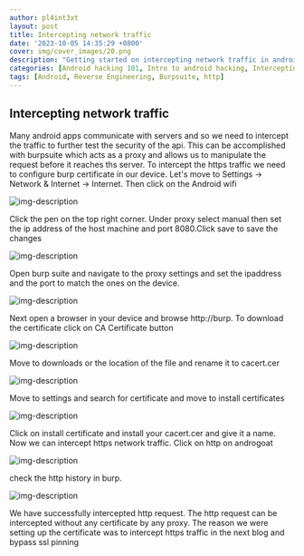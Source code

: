 ```yaml
---
author: pl4int3xt
layout: post
title: Intercepting network traffic
date: '2023-10-05 14:35:29 +0800'
cover: img/cover_images/20.png
description: "Getting started on intercepting network traffic in android applications and manipulate requests send by the API"
categories: [Android hacking 101, Intro to android hacking, Intercepting network traffic]
tags: [Android, Reverse Engineering, Burpsuite, http]
---
```


## Intercepting network traffic
Many android apps communicate with servers and so we need to intercept the traffic to further test the security of the api. This can be accomplished with burpsuite which acts as a proxy and allows us to manipulate the request before it reaches ths server. To intercept the https traffic we need to configure burp certificate in our device. Let's move to Settings -> Network & Internet -> Internet. Then click on the Android wifi

![img-description](/img/network-interception/2.png)

Click the pen on the top right corner. Under proxy select manual then set the ip address of the host machine and port 8080.Click save to save the changes

![img-description](/img/network-interception/3.png)

Open burp suite and navigate to the proxy settings and set the ipaddress and the port to match the ones on the device.

![img-description](/img/network-interception/4.png)

Next open a browser in your device and browse http://burp. To download the certificate click on CA Certificate button

![img-description](/img/network-interception/5.png)

Move to downloads or the location of the file and rename it to cacert.cer

![img-description](/img/network-interception/6.png)

Move to settings and search for certificate and move to install certificates

![img-description](/img/network-interception/7.png)

Click on install certificate and install your cacert.cer and give it a name. Now we can intercept https network traffic. Click on http on androgoat

![img-description](/img/network-interception/1.png)

check the http history in burp.

![img-description](/img/network-interception/8.png)

We have successfully intercepted http request. The http request can be intercepted without any certificate by any proxy. The reason we were setting up the certificate was to intercept https traffic in the next blog and bypass ssl pinning